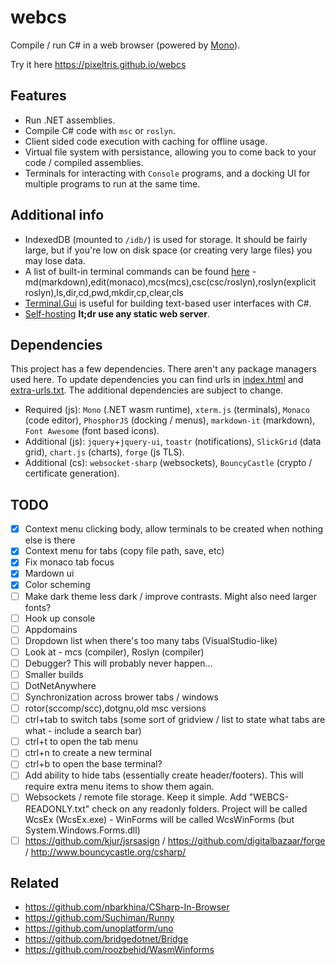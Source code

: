 # webcs

Compile / run C# in a web browser (powered by [Mono](https://github.com/mono/mono/tree/master/sdks/wasm)).

Try it here https://pixeltris.github.io/webcs

## Features
- Run .NET assemblies.
- Compile C# code with `msc` or `roslyn`.
- Client sided code execution with caching for offline usage.
- Virtual file system with persistance, allowing you to come back to your code / compiled assemblies.
- Terminals for interacting with `Console` programs, and a docking UI for multiple programs to run at the same time.

## Additional info
- IndexedDB (mounted to `/idb/`) is used for storage. It should be fairly large, but if you're low on disk space (or creating very large files) you may lose data.
- A list of built-in terminal commands can be found [here](TODO) - md(markdown),edit(monaco),mcs(mcs),csc(csc/roslyn),roslyn(explicit roslyn),ls,dir,cd,pwd,mkdir,cp,clear,cls
- [Terminal.Gui](https://github.com/migueldeicaza/gui.cs) is useful for building text-based user interfaces with C#.
- [Self-hosting](/extra/README.md#Self-hosting) **lt;dr use any static web server**.

## Dependencies
This project has a few dependencies. There aren't any package managers used here. To update dependencies you can find urls in [index.html](/index.html) and [extra-urls.txt](/extra/extra-urls.txt).
The additional dependencies are subject to change.
- Required (js): `Mono` (.NET wasm runtime), `xterm.js` (terminals), `Monaco` (code editor), `PhosphorJS` (docking / menus), `markdown-it` (markdown), `Font Awesome` (font based icons).
- Additional (js): `jquery`+`jquery-ui`, `toastr` (notifications), `SlickGrid` (data grid), `chart.js` (charts), `forge` (js TLS).
- Additional (cs): `websocket-sharp` (websockets), `BouncyCastle` (crypto / certificate generation).

## TODO
- [x] Context menu clicking body, allow terminals to be created when nothing else is there
- [x] Context menu for tabs (copy file path, save, etc)
- [x] Fix monaco tab focus
- [x] Mardown ui
- [x] Color scheming
- [ ] Make dark theme less dark / improve contrasts. Might also need larger fonts?
- [ ] Hook up console
- [ ] Appdomains
- [ ] Dropdown list when there's too many tabs (VisualStudio-like)
- [ ] Look at - mcs (compiler), Roslyn (compiler)
- [ ] Debugger? This will probably never happen...
- [ ] Smaller builds
- [ ] DotNetAnywhere
- [ ] Synchronization across brower tabs / windows
- [ ] rotor(sccomp/scc),dotgnu,old msc versions
- [ ] ctrl+tab to switch tabs (some sort of gridview / list to state what tabs are what - include a search bar)
- [ ] ctrl+t to open the tab menu
- [ ] ctrl+n to create a new terminal
- [ ] ctrl+b to open the base terminal?
- [ ] Add ability to hide tabs (essentially create header/footers). This will require extra menu items to show them again.
- [ ] Websockets / remote file storage. Keep it simple. Add "WEBCS-READONLY.txt" check on any readonly folders. Project will be called WcsEx (WcsEx.exe) - WinForms will be called WcsWinForms (but System.Windows.Forms.dll)
- [ ] https://github.com/kjur/jsrsasign / https://github.com/digitalbazaar/forge / http://www.bouncycastle.org/csharp/

## Related
- https://github.com/nbarkhina/CSharp-In-Browser
- https://github.com/Suchiman/Runny
- https://github.com/unoplatform/uno
- https://github.com/bridgedotnet/Bridge
- https://github.com/roozbehid/WasmWinforms